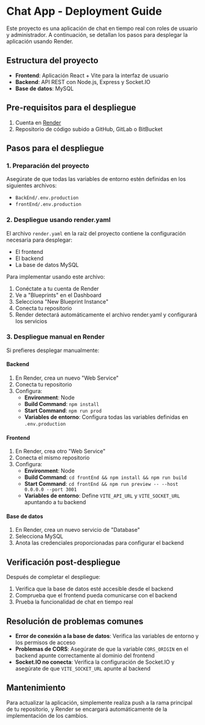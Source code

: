 # Chat App - Deployment Guide

Este proyecto es una aplicación de chat en tiempo real con roles de usuario y administrador. A continuación, se detallan los pasos para desplegar la aplicación usando Render.

## Estructura del proyecto

- **Frontend**: Aplicación React + Vite para la interfaz de usuario
- **Backend**: API REST con Node.js, Express y Socket.IO
- **Base de datos**: MySQL

## Pre-requisitos para el despliegue

1. Cuenta en [Render](https://render.com/)
2. Repositorio de código subido a GitHub, GitLab o BitBucket

## Pasos para el despliegue

### 1. Preparación del proyecto

Asegúrate de que todas las variables de entorno estén definidas en los siguientes archivos:

- `BackEnd/.env.production`
- `frontEnd/.env.production`

### 2. Despliegue usando render.yaml

El archivo `render.yaml` en la raíz del proyecto contiene la configuración necesaria para desplegar:
- El frontend
- El backend
- La base de datos MySQL

Para implementar usando este archivo:
1. Conéctate a tu cuenta de Render
2. Ve a "Blueprints" en el Dashboard
3. Selecciona "New Blueprint Instance"
4. Conecta tu repositorio
5. Render detectará automáticamente el archivo render.yaml y configurará los servicios

### 3. Despliegue manual en Render

Si prefieres desplegar manualmente:

#### Backend
1. En Render, crea un nuevo "Web Service"
2. Conecta tu repositorio
3. Configura:
   - **Environment**: Node
   - **Build Command**: `npm install`
   - **Start Command**: `npm run prod`
   - **Variables de entorno**: Configura todas las variables definidas en `.env.production`

#### Frontend
1. En Render, crea otro "Web Service"
2. Conecta el mismo repositorio
3. Configura:
   - **Environment**: Node
   - **Build Command**: `cd frontEnd && npm install && npm run build`
   - **Start Command**: `cd frontEnd && npm run preview -- --host 0.0.0.0 --port 3001`
   - **Variables de entorno**: Define `VITE_API_URL` y `VITE_SOCKET_URL` apuntando a tu backend

#### Base de datos
1. En Render, crea un nuevo servicio de "Database"
2. Selecciona MySQL
3. Anota las credenciales proporcionadas para configurar el backend

## Verificación post-despliegue

Después de completar el despliegue:

1. Verifica que la base de datos esté accesible desde el backend
2. Comprueba que el frontend pueda comunicarse con el backend
3. Prueba la funcionalidad de chat en tiempo real

## Resolución de problemas comunes

- **Error de conexión a la base de datos**: Verifica las variables de entorno y los permisos de acceso
- **Problemas de CORS**: Asegúrate de que la variable `CORS_ORIGIN` en el backend apunte correctamente al dominio del frontend
- **Socket.IO no conecta**: Verifica la configuración de Socket.IO y asegúrate de que `VITE_SOCKET_URL` apunte al backend

## Mantenimiento

Para actualizar la aplicación, simplemente realiza push a la rama principal de tu repositorio, y Render se encargará automáticamente de la implementación de los cambios.

